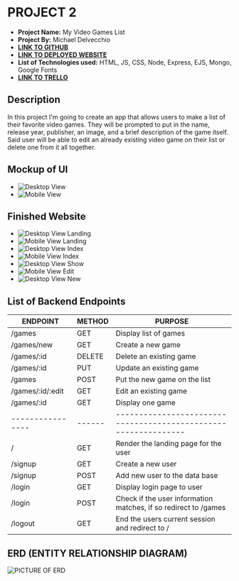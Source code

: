# PROJECT 2

- **Project Name:** My Video Games List
- **Project By:** Michael Delvecchio
- [**LINK TO GITHUB**](https://github.com/Dvec319/project-2)
- [**LINK TO DEPLOYED WEBSITE**](https://videogame-app.onrender.com/)
- **List of Technologies used:** HTML, JS, CSS, Node, Express, EJS, Mongo, Google Fonts
- [**LINK TO TRELLO**](https://trello.com/b/5miNkPwX/my-favorite-video-game-list)


## Description

In this project I'm going to create an app that allows users to make a list of their favorite video games. They will be prompted to put in the name, release year, publisher, an image, and a brief description of the game itself. Said user will be able to edit an already existing video game on their list or delete one from it all together.

## Mockup of UI

- ![Desktop View](https://i.imgur.com/ZyJK9Cw.png)
- ![Mobile View](https://i.imgur.com/CJvbTh7.png)

## Finished Website

- ![Desktop View Landing](https://i.imgur.com/IdoMJ9D.png)
- ![Mobile View Landing](https://i.imgur.com/Kp22dIB.png)
- ![Desktop View Index](https://i.imgur.com/JRCGWpw.png)
- ![Mobile View Index](https://i.imgur.com/yQphlDB.png)
- ![Desktop View Show](https://i.imgur.com/mgwE0wK.png)
- ![Mobile View Edit](https://i.imgur.com/IAEt3H8.png)
- ![Desktop View New](https://i.imgur.com/EXPrDWL.png)

## List of Backend Endpoints

|     ENDPOINT     | METHOD |                             PURPOSE                             |
| ---------------- | ------ | --------------------------------------------------------------- |
| /games           | GET    | Display list of games                                           |
| /games/new       | GET    | Create a new game                                               |
| /games/:id       | DELETE | Delete an existing game                                         |
| /games/:id       | PUT    | Update an existing game                                         |
| /games           | POST   | Put the new game on the list                                    |
| /games/:id/:edit | GET    | Edit an existing game                                           |
| /games/:id       | GET    | Display one game                                                |
| ---------------- | ------ | --------------------------------------------------------------- |
| /                | GET    | Render the landing page for the user                            |
| /signup          | GET    | Create a new user                                               |
| /signup          | POST   | Add new user to the data base                                   |
| /login           | GET    | Display login page to user                                      |
| /login           | POST   | Check if the user information matches, if so redirect to /games |
| /logout          | GET    | End the users current session and redirect to /                 |

## ERD (ENTITY RELATIONSHIP DIAGRAM)

![PICTURE OF ERD](https://i.imgur.com/97wh3h2.png)

